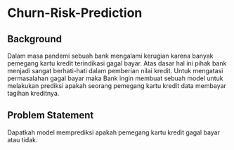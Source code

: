 # Churn-Risk-Prediction

## Background

Dalam masa pandemi sebuah bank mengalami kerugian karena banyak pemegang kartu kredit terindikasi gagal bayar. Atas dasar hal ini pihak bank menjadi sangat berhati-hati dalam pemberian nilai kredit. Untuk mengatasi permasalahan gagal bayar maka Bank ingin membuat sebuah model untuk melakukan prediksi apakah seorang pemegang kartu kredit data membayar tagihan kreditnya.

## Problem Statement

Dapatkah model memprediksi apakah pemegang kartu kredit gagal bayar atau tidak.
